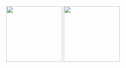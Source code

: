 <div>
	<img height="150rem" src="https://github-readme-stats.vercel.app/api?username=guihgdias&theme=midnight-purple&show_icons=true"/>
	<img height="150rem" src="https://github-readme-stats.vercel.app/api/top-langs/?username=guihgdias&layout=compact&theme=midnight-purple"/>
</div>

